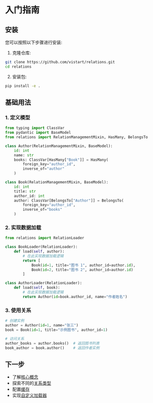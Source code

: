 # 入门指南

## 安装

您可以按照以下步骤进行安装:

1. 克隆仓库:
```bash
git clone https://github.com/vistart/relations.git
cd relations
```

2. 安装包:
```bash
pip install -e .
```

## 基础用法

### 1. 定义模型

```python
from typing import ClassVar
from pydantic import BaseModel
from relations import RelationManagementMixin, HasMany, BelongsTo

class Author(RelationManagementMixin, BaseModel):
    id: int
    name: str
    books: ClassVar[HasMany["Book"]] = HasMany(
        foreign_key="author_id",
        inverse_of="author"
    )

class Book(RelationManagementMixin, BaseModel):
    id: int
    title: str
    author_id: int
    author: ClassVar[BelongsTo["Author"]] = BelongsTo(
        foreign_key="author_id",
        inverse_of="books"
    )
```

### 2. 实现数据加载

```python
from relations import RelationLoader

class BookLoader(RelationLoader):
    def load(self, author):
        # 在此实现数据加载逻辑
        return [
            Book(id=1, title="图书 1", author_id=author.id),
            Book(id=2, title="图书 2", author_id=author.id)
        ]

class AuthorLoader(RelationLoader):
    def load(self, book):
        # 在此实现数据加载逻辑
        return Author(id=book.author_id, name="作者姓名")
```

### 3. 使用关系

```python
# 创建实例
author = Author(id=1, name="张三")
book = Book(id=1, title="示例图书", author_id=1)

# 访问关系
author_books = author.books()  # 返回图书列表
book_author = book.author()    # 返回作者实例
```

## 下一步

- 了解[核心概念](core-concepts.md)
- 探索不同的[关系类型](relationship-types.md)
- 配置[缓存](caching.md)
- 实现[自定义加载器](custom-loaders.md)